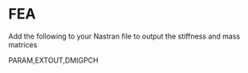 # FEA


Add the following to your Nastran file to output the stiffness and mass matrices

 PARAM,EXTOUT,DMIGPCH
